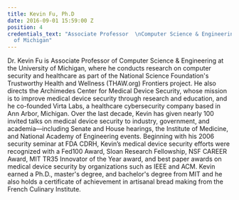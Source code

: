 ```yaml
---
title: Kevin Fu, Ph.D
date: 2016-09-01 15:59:00 Z
position: 4
credentials_text: "Associate Professor  \nComputer Science & Engineering  \nUniversity
  of Michigan"
---
```


Dr. Kevin Fu is Associate Professor of Computer Science & Engineering at the University of Michigan, where he conducts research on computer security and healthcare as part of the National Science Foundation's Trustworthy Health and Wellness (THAW.org) Frontiers project. He also directs the Archimedes Center for Medical Device Security, whose mission is to improve medical device security through research and education, and he co-founded Virta Labs, a healthcare cybersecurity company based in Ann Arbor, Michigan. Over the last decade, Kevin has given nearly 100 invited talks on medical device security to industry, government, and academia—including Senate and House hearings, the Institute of Medicine, and National Academy of Engineering events. Beginning with his 2006 security seminar at FDA CDRH, Kevin’s medical device security efforts were recognized with a Fed100 Award, Sloan Research Fellowship, NSF CAREER Award, MIT TR35 Innovator of the Year award, and best paper awards on medical device security by organizations such as IEEE and ACM. Kevin earned a Ph.D., master's degree, and bachelor's degree from MIT and he also holds a certificate of achievement in artisanal bread making from the French Culinary Institute.